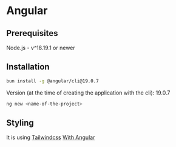 # Angular

## Prerequisites

Node.js - v^18.19.1 or newer

## Installation

```sh
bun install -g @angular/cli@19.0.7
```

Version (at the time of creating the application with the cli): 19.0.7

```sh
ng new <name-of-the-project>
```

## Styling

It is using [Tailwindcss](https://tailwindcss.com/) [With Angular](https://tailwindcss.com/docs/guides/angular)